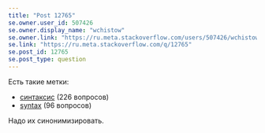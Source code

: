 ```yaml
---
title: "Post 12765"
se.owner.user_id: 507426
se.owner.display_name: "wchistow"
se.owner.link: "https://ru.meta.stackoverflow.com/users/507426/wchistow"
se.link: "https://ru.meta.stackoverflow.com/q/12765"
se.post_id: 12765
se.post_type: question
---
```

<p>Есть такие метки:</p>
<ul>
<li><a href="https://ru.stackoverflow.com/questions/tagged/%d1%81%d0%b8%d0%bd%d1%82%d0%b0%d0%ba%d1%81%d0%b8%d1%81" class="post-tag" title="показать вопросы с меткой [синтаксис]" aria-label="показать вопросы с меткой [синтаксис]" rel="tag" aria-labelledby="tag-синтаксис-tooltip-container">синтаксис</a> (226 вопросов)</li>
<li><a href="https://ru.stackoverflow.com/questions/tagged/syntax" class="post-tag" title="показать вопросы с меткой [syntax]" aria-label="показать вопросы с меткой [syntax]" rel="tag" aria-labelledby="tag-syntax-tooltip-container">syntax</a> (96 вопросов)</li>
</ul>
<p>Надо их синонимизировать.</p>

